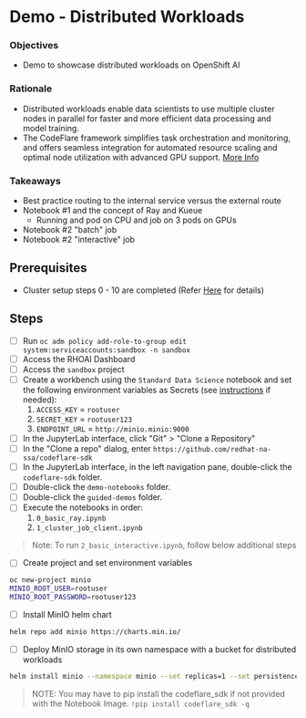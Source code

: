# Demo - Distributed Workloads

### Objectives

- Demo to showcase distributed workloads on OpenShift AI

### Rationale

- Distributed workloads enable data scientists to use multiple cluster nodes in parallel for faster and more efficient data processing and model training.
- The CodeFlare framework simplifies task orchestration and monitoring, and offers seamless integration for automated resource scaling and optimal node utilization with advanced GPU support.
  [More Info](https://access.redhat.com/documentation/en-us/red_hat_openshift_ai_self-managed/2.10/html/working_with_distributed_workloads/running-distributed-workloads_distributed-workloads)

### Takeaways

- Best practice routing to the internal service versus the external route
- Notebook #1 and the concept of Ray and Kueue
  - Running and pod on CPU and job on 3 pods on GPUs
- Notebook #2 "batch" job
- Notebook #2 "interactive" job

## Prerequisites

- Cluster setup steps 0 - 10 are completed (Refer [Here](/README.md) for details)

## Steps

- [ ] Run `oc adm policy add-role-to-group edit system:serviceaccounts:sandbox -n sandbox`
- [ ] Access the RHOAI Dashboard
- [ ] Access the `sandbox` project
- [ ] Create a workbench using the `Standard Data Science` notebook and set the following environment variables as Secrets (see [instructions](https://docs.redhat.com/en/documentation/red_hat_openshift_ai_self-managed/2.13/html/working_on_data_science_projects/using-project-workbenches_projects#creating-a-project-workbench_projects) if needed):
  1.  `ACCESS_KEY` = `rootuser`
  1.  `SECRET_KEY` = `rootuser123`
  1.  `ENDPOINT_URL` = `http://minio.minio:9000`
- [ ] In the JupyterLab interface, click "Git" > "Clone a Repository"
- [ ] In the "Clone a repo" dialog, enter `https://github.com/redhat-na-ssa/codeflare-sdk`
- [ ] In the JupyterLab interface, in the left navigation pane, double-click the `codeflare-sdk` folder.
- [ ] Double-click the `demo-notebooks` folder.
- [ ] Double-click the `guided-demos` folder.
- [ ] Execute the notebooks in order:
  1.  `0_basic_ray.ipynb`
  1.  `1_cluster_job_client.ipynb`

> Note: To run `2_basic_interactive.ipynb`, follow below additional steps

- [ ] Create project and set environment variables

```sh
oc new-project minio
MINIO_ROOT_USER=rootuser
MINIO_ROOT_PASSWORD=rootuser123
```

- [ ] Install MinIO helm chart

```sh
helm repo add minio https://charts.min.io/
```

- [ ] Deploy MinIO storage in its own namespace with a bucket for distributed workloads

```sh
helm install minio --namespace minio --set replicas=1 --set persistence.enabled=false --set mode=standalone --set rootUser=$MINIO_ROOT_USER,rootPassword=$MINIO_ROOT_PASSWORD --set 'buckets[0].name=distributed-demo,buckets[0].policy=none,buckets[0].purge=false' minio/minio
```

> NOTE: You may have to pip install the codeflare_sdk if not provided with the Notebook Image.
> `!pip install codeflare_sdk -q`
